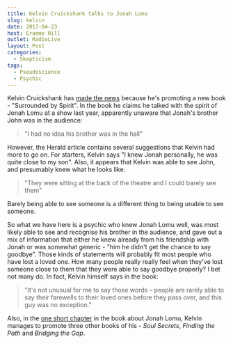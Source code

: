 ```yaml
---
title: Kelvin Cruickshank talks to Jonah Lomu
slug: kelvin
date: 2017-04-23
host: Graeme Hill
outlet: RadioLive
layout: Post
categories:
  - Skepticism
tags:
  - Pseudoscience
  - Psychic
---
```


Kelvin Cruickshank has [made the news](http://www.nzherald.co.nz/entertainment/news/article.cfm?c_id=1501119&objectid=11839061) because he's promoting a new book - "Surrounded by Spirit". In the book he claims he talked with the spirit of Jonah Lomu at a show last year, apparently unaware that Jonah's brother John was in the audience:

<!-- more -->

> "I had no idea his brother was in the hall"

However, the Herald article contains several suggestions that Kelvin had more to go on. For starters, Kelvin says "I knew Jonah ­personally, he was quite close to my son". Also, it appears that Kelvin was able to see John, and presumably knew what he looks like.

> "They were sitting at the back of the theatre and I could barely see them"

Barely being able to see someone is a different thing to being unable to see someone.

So what we have here is a psychic who knew Jonah Lomu well, was most likely able to see and recognise his brother in the audience, and gave out a mix of information that either he knew already from his friendship with Jonah or was somewhat generic - "him he didn't get the chance to say goodbye". Those kinds of statements will probably fit most people who have lost a loved one. How many people really really feel when they've lost someone close to them that they were able to say goodbye properly? I bet not many do. In fact, Kelvin himself says in the book:

> "It's not unusual for me to say those words – people are rarely able to say their farewells to their loved ones before they pass over, and this guy was no exception."

Also, in the [one short chapter](http://penguin.co.nz/books/surrounded-by-spirit-9780143770428/extracts/1378-surrounded-spirit) in the book about Jonah Lomu, Kelvin manages to promote three other books of his - _Soul Secrets_, _Finding the Path_ and _Bridging the Gap_.
